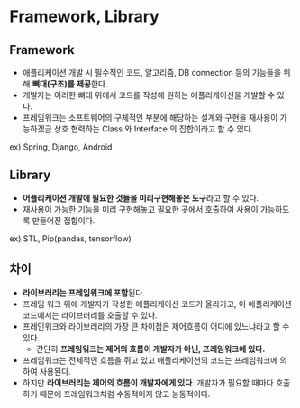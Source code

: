 Framework, Library
===

## **Framework**

- 애플리케이션 개발 시 필수적인 코드, 알고리즘, DB connection 등의 기능들을 위해 **뼈대(구조)를 제공**한다.
- 개발자는 이러한 뼈대 위에서 코드를 작성해 원하는 애플리케이션을 개발할 수 있다.
- 프레임워크는 소프트웨어의 구체적인 부분에 해당하는 설계와 구현을 재사용이 가능하겠금 상호 협력하는 Class 와 Interface 의 집합이라고 할 수 있다.

ex) Spring, Django, Android

## Library

- **어플리케이션 개발에 필요한 것들을 미리구현해놓은 도구**라고 할 수 있다.
- 재사용이 가능한 기능을 미리 구현해놓고 필요한 곳에서 호출하여 사용이 가능하도록 만들어진 집합이다.

ex) STL, Pip(pandas, tensorflow)

## 차이

- **라이브러리는 프레임워크에 포함**된다.
- 프레임 워크 위에 개발자가 작성한 애플리케이션 코드가 올라가고, 이 애플리케이션 코드에서는 라이브러리를 호출할 수 있다.
- 프레인워크와 라이브러리의 가장 큰 차이점은 제어흐름이 어디에 있느냐라고 할 수  있다.
    - 간단히 **프레임워크는 제어의 흐름이 개발자가 아닌, 프레임워크에 있다.**
- 프레임워크는 전체적인 흐름을 쥐고 있고 애플리케이션의 코드는 프레임워크에 의하여 사용된다.
- 하지만 **라이브러리는 제어의 흐름이 개발자에게 있다**. 개발자가 필요할 때마다 호출하기 때문에 프레임워크처럼 수동적이지 않고 능동적이다.